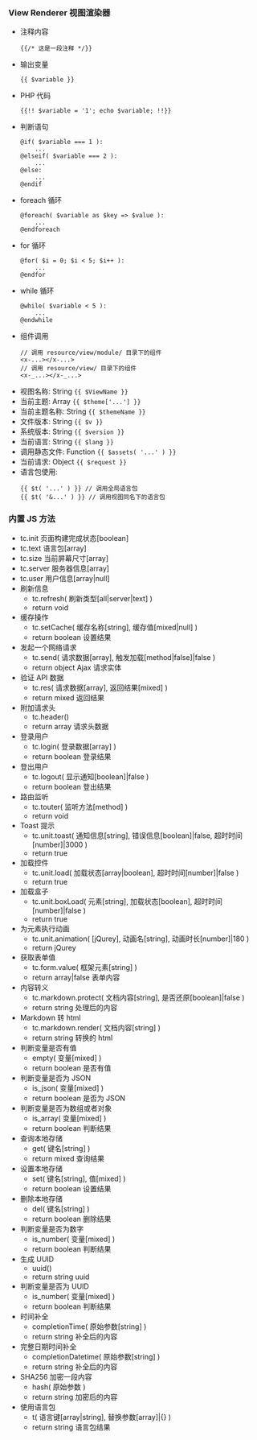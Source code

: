 ### View Renderer 视图渲染器
- 注释内容
  ```
  {{/* 这是一段注释 */}}
  ```
- 输出变量
  ```
  {{ $variable }}
  ```
- PHP 代码
  ```
  {{!! $variable = '1'; echo $variable; !!}}
  ```
- 判断语句
  ```
  @if( $variable === 1 ):
      ...
  @elseif( $variable === 2 ):
      ...
  @else:
      ...
  @endif
  ```
- foreach 循环
  ```
  @foreach( $variable as $key => $value ):
      ...
  @endforeach
  ```
- for 循环
  ```
  @for( $i = 0; $i < 5; $i++ ):
      ...
  @endfor
  ```
- while 循环
  ```
  @while( $variable < 5 ):
      ...
  @endwhile
  ```
- 组件调用
  ```
  // 调用 resource/view/module/ 目录下的组件
  <x-...></x-...>
  // 调用 resource/view/ 目录下的组件
  <x-_...></x-_...>
- 视图名称: String `{{ $ViewName }}`
- 当前主题: Array `{{ $theme['...'] }}`
- 当前主题名称: String `{{ $themeName }}`
- 文件版本: String `{{ $v }}`
- 系统版本: String `{{ $version }}`
- 当前语言: String `{{ $lang }}`
- 调用静态文件: Function `{{ $assets( '...' ) }}`
- 当前请求: Object `{{ $request }}`
- 语言包使用:
  ```
  {{ $t( '...' ) }} // 调用全局语言包
  {{ $t( '&...' ) }} // 调用视图同名下的语言包

### 内置 JS 方法
- tc.init 页面构建完成状态[boolean]
- tc.text 语言包[array]
- tc.size 当前屏幕尺寸[array]
- tc.server 服务器信息[array]
- tc.user 用户信息[array|null]
- 刷新信息
  - tc.refresh( 刷新类型[all|server|text] )
  - return void
- 缓存操作
  - tc.setCache( 缓存名称[string], 缓存值[mixed|null] )
  - return boolean 设置结果
- 发起一个网络请求
  - tc.send( 请求数据[array], 触发加载[method|false]|false )
  - return object Ajax 请求实体
- 验证 API 数据
  - tc.res( 请求数据[array], 返回结果[mixed] )
  - return mixed 返回结果
- 附加请求头
  - tc.header()
  - return array 请求头数据
- 登录用户
  - tc.login( 登录数据[array] )
  - return boolean 登录结果
- 登出用户
  - tc.logout( 显示通知[boolean]|false )
  - return boolean 登出结果
- 路由监听
  - tc.touter( 监听方法[method] )
  - return void
- Toast 提示
  - tc.unit.toast( 通知信息[string], 错误信息[boolean]|false, 超时时间[number]|3000 )
  - return true
- 加载控件
  - tc.unit.load( 加载状态[array|boolean], 超时时间[number]|false )
  - return true
- 加载盒子
  - tc.unit.boxLoad( 元素[string], 加载状态[boolean], 超时时间[number]|false )
  - return true
- 为元素执行动画
  - tc.unit.animation( [jQurey], 动画名[string], 动画时长[number]|180 )
  - return jQurey
- 获取表单值
  - tc.form.value( 框架元素[string] )
  - return array|false 表单内容
- 内容转义
  - tc.markdown.protect( 文档内容[string], 是否还原[boolean]|false )
  - return string 处理后的内容
- Markdown 转 html
  - tc.markdown.render( 文档内容[string] )
  - return string 转换的 html
- 判断变量是否有值
  - empty( 变量[mixed] )
  - return boolean 是否有值
- 判断变量是否为 JSON
  - is_json( 变量[mixed] )
  - return boolean 是否为 JSON
- 判断变量是否为数组或者对象
  - is_array( 变量[mixed] )
  - return boolean 判断结果
- 查询本地存储
  - get( 键名[string] )
  - return mixed 查询结果
- 设置本地存储
  - set( 键名[string], 值[mixed] )
  - return boolean 设置结果
- 删除本地存储
  - del( 键名[string] )
  - return boolean 删除结果
- 判断变量是否为数字
  - is_number( 变量[mixed] )
  - return boolean 判断结果
- 生成 UUID
  - uuid()
  - return string uuid
- 判断变量是否为 UUID
  - is_number( 变量[mixed] )
  - return boolean 判断结果
- 时间补全
  - completionTime( 原始参数[string] )
  - return string 补全后的内容
- 完整日期时间补全
  - completionDatetime( 原始参数[string] )
  - return string 补全后的内容
- SHA256 加密一段内容
  - hash( 原始参数 )
  - return string 加密后的内容
- 使用语言包
  - t( 语言键[array|string], 替换参数[array]|{} )
  - return string 语言包结果